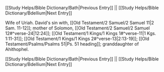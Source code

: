 [[Study Helps/Bible Dictionary/Bath|Previous Entry]]  ||  [[Study Helps/Bible Dictionary/Bdellium|Next Entry]]

 Wife of Uriah. David's sin with, [[Old Testament/2 Samuel/2 Samuel 11|2 Sam. 11-12]]; mother of Solomon, [[Old Testament/2 Samuel/2 Samuel 12#^verse-24|12:24]]; [[Old Testament/1 Kings/1 Kings 1#^verse-11|1 Kgs. 1:11-31]]; [[Old Testament/1 Kings/1 Kings 2#^verse-13|2:13-19]]; [[Old Testament/Psalms/Psalms 51|Ps. 51 heading]]; granddaughter of Ahithophel.

[[Study Helps/Bible Dictionary/Bath|Previous Entry]]  ||  [[Study Helps/Bible Dictionary/Bdellium|Next Entry]]